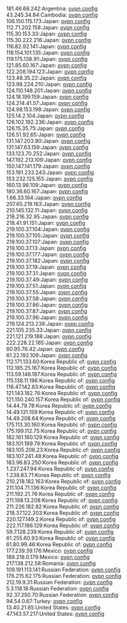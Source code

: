181.46.68.242:Argentina: [ovpn config](vpn/181_46_68_242.ovpn)  
43.245.34.84:Cambodia: [ovpn config](vpn/43_245_34_84.ovpn)  
106.150.115.173:Japan: [ovpn config](vpn/106_150_115_173.ovpn)  
112.71.202.158:Japan: [ovpn config](vpn/112_71_202_158.ovpn)  
115.30.153.33:Japan: [ovpn config](vpn/115_30_153_33.ovpn)  
115.30.222.216:Japan: [ovpn config](vpn/115_30_222_216.ovpn)  
116.82.92.141:Japan: [ovpn config](vpn/116_82_92_141.ovpn)  
118.154.101.135:Japan: [ovpn config](vpn/118_154_101_135.ovpn)  
119.175.138.91:Japan: [ovpn config](vpn/119_175_138_91.ovpn)  
121.85.60.167:Japan: [ovpn config](vpn/121_85_60_167.ovpn)  
122.208.194.123:Japan: [ovpn config](vpn/122_208_194_123.ovpn)  
123.48.35.22:Japan: [ovpn config](vpn/123_48_35_22.ovpn)  
123.98.224.210:Japan: [ovpn config](vpn/123_98_224_210.ovpn)  
124.110.148.201:Japan: [ovpn config](vpn/124_110_148_201.ovpn)  
124.18.199.159:Japan: [ovpn config](vpn/124_18_199_159.ovpn)  
124.214.41.57:Japan: [ovpn config](vpn/124_214_41_57.ovpn)  
124.98.153.198:Japan: [ovpn config](vpn/124_98_153_198.ovpn)  
125.14.2.104:Japan: [ovpn config](vpn/125_14_2_104.ovpn)  
126.102.192.236:Japan: [ovpn config](vpn/126_102_192_236.ovpn)  
126.15.35.75:Japan: [ovpn config](vpn/126_15_35_75.ovpn)  
126.51.92.65:Japan: [ovpn config](vpn/126_51_92_65.ovpn)  
131.147.203.90:Japan: [ovpn config](vpn/131_147_203_90.ovpn)  
131.147.63.159:Japan: [ovpn config](vpn/131_147_63_159.ovpn)  
133.123.70.252:Japan: [ovpn config](vpn/133_123_70_252.ovpn)  
147.192.213.109:Japan: [ovpn config](vpn/147_192_213_109.ovpn)  
150.147.141.179:Japan: [ovpn config](vpn/150_147_141_179.ovpn)  
153.191.233.243:Japan: [ovpn config](vpn/153_191_233_243.ovpn)  
153.232.125.155:Japan: [ovpn config](vpn/153_232_125_155.ovpn)  
160.13.98.109:Japan: [ovpn config](vpn/160_13_98_109.ovpn)  
180.36.60.167:Japan: [ovpn config](vpn/180_36_60_167.ovpn)  
1.66.33.164:Japan: [ovpn config](vpn/1_66_33_164.ovpn)  
207.65.219.163:Japan: [ovpn config](vpn/207_65_219_163.ovpn)  
210.145.132.11:Japan: [ovpn config](vpn/210_145_132_11.ovpn)  
218.216.32.95:Japan: [ovpn config](vpn/218_216_32_95.ovpn)  
218.41.91.151:Japan: [ovpn config](vpn/218_41_91_151.ovpn)  
219.100.37.104:Japan: [ovpn config](vpn/219_100_37_104.ovpn)  
219.100.37.105:Japan: [ovpn config](vpn/219_100_37_105.ovpn)  
219.100.37.107:Japan: [ovpn config](vpn/219_100_37_107.ovpn)  
219.100.37.13:Japan: [ovpn config](vpn/219_100_37_13.ovpn)  
219.100.37.177:Japan: [ovpn config](vpn/219_100_37_177.ovpn)  
219.100.37.182:Japan: [ovpn config](vpn/219_100_37_182.ovpn)  
219.100.37.19:Japan: [ovpn config](vpn/219_100_37_19.ovpn)  
219.100.37.31:Japan: [ovpn config](vpn/219_100_37_31.ovpn)  
219.100.37.49:Japan: [ovpn config](vpn/219_100_37_49.ovpn)  
219.100.37.51:Japan: [ovpn config](vpn/219_100_37_51.ovpn)  
219.100.37.55:Japan: [ovpn config](vpn/219_100_37_55.ovpn)  
219.100.37.58:Japan: [ovpn config](vpn/219_100_37_58.ovpn)  
219.100.37.86:Japan: [ovpn config](vpn/219_100_37_86.ovpn)  
219.100.37.87:Japan: [ovpn config](vpn/219_100_37_87.ovpn)  
219.100.37.96:Japan: [ovpn config](vpn/219_100_37_96.ovpn)  
219.124.213.238:Japan: [ovpn config](vpn/219_124_213_238.ovpn)  
221.105.235.33:Japan: [ovpn config](vpn/221_105_235_33.ovpn)  
221.121.219.188:Japan: [ovpn config](vpn/221_121_219_188.ovpn)  
222.228.22.185:Japan: [ovpn config](vpn/222_228_22_185.ovpn)  
60.95.76.42:Japan: [ovpn config](vpn/60_95_76_42.ovpn)  
61.22.192.109:Japan: [ovpn config](vpn/61_22_192_109.ovpn)  
112.171.133.60:Korea Republic of: [ovpn config](vpn/112_171_133_60.ovpn)  
112.185.25.167:Korea Republic of: [ovpn config](vpn/112_185_25_167.ovpn)  
113.59.146.187:Korea Republic of: [ovpn config](vpn/113_59_146_187.ovpn)  
115.138.11.196:Korea Republic of: [ovpn config](vpn/115_138_11_196.ovpn)  
116.47.142.83:Korea Republic of: [ovpn config](vpn/116_47_142_83.ovpn)  
121.143.182.76:Korea Republic of: [ovpn config](vpn/121_143_182_76.ovpn)  
121.150.240.157:Korea Republic of: [ovpn config](vpn/121_150_240_157.ovpn)  
14.44.79.78:Korea Republic of: [ovpn config](vpn/14_44_79_78.ovpn)  
14.49.131.159:Korea Republic of: [ovpn config](vpn/14_49_131_159.ovpn)  
14.49.208.64:Korea Republic of: [ovpn config](vpn/14_49_208_64.ovpn)  
175.113.30.160:Korea Republic of: [ovpn config](vpn/175_113_30_160.ovpn)  
175.199.112.75:Korea Republic of: [ovpn config](vpn/175_199_112_75.ovpn)  
182.161.160.129:Korea Republic of: [ovpn config](vpn/182_161_160_129.ovpn)  
183.101.189.78:Korea Republic of: [ovpn config](vpn/183_101_189_78.ovpn)  
183.105.206.23:Korea Republic of: [ovpn config](vpn/183_105_206_23.ovpn)  
183.107.241.48:Korea Republic of: [ovpn config](vpn/183_107_241_48.ovpn)  
183.96.83.250:Korea Republic of: [ovpn config](vpn/183_96_83_250.ovpn)  
1.237.247.94:Korea Republic of: [ovpn config](vpn/1_237_247_94.ovpn)  
1.238.83.71:Korea Republic of: [ovpn config](vpn/1_238_83_71.ovpn)  
210.218.182.163:Korea Republic of: [ovpn config](vpn/210_218_182_163.ovpn)  
211.104.71.136:Korea Republic of: [ovpn config](vpn/211_104_71_136.ovpn)  
211.192.21.76:Korea Republic of: [ovpn config](vpn/211_192_21_76.ovpn)  
211.198.13.208:Korea Republic of: [ovpn config](vpn/211_198_13_208.ovpn)  
211.226.182.82:Korea Republic of: [ovpn config](vpn/211_226_182_82.ovpn)  
218.37.122.203:Korea Republic of: [ovpn config](vpn/218_37_122_203.ovpn)  
220.127.149.2:Korea Republic of: [ovpn config](vpn/220_127_149_2.ovpn)  
222.117.186.129:Korea Republic of: [ovpn config](vpn/222_117_186_129.ovpn)  
59.7.128.239:Korea Republic of: [ovpn config](vpn/59_7_128_239.ovpn)  
61.255.60.93:Korea Republic of: [ovpn config](vpn/61_255_60_93.ovpn)  
61.80.99.46:Korea Republic of: [ovpn config](vpn/61_80_99_46.ovpn)  
177.239.39.176:Mexico: [ovpn config](vpn/177_239_39_176.ovpn)  
189.218.0.179:Mexico: [ovpn config](vpn/189_218_0_179.ovpn)  
217.138.212.58:Romania: [ovpn config](vpn/217_138_212_58.ovpn)  
109.191.113.141:Russian Federation: [ovpn config](vpn/109_191_113_141.ovpn)  
176.215.62.175:Russian Federation: [ovpn config](vpn/176_215_62_175.ovpn)  
212.19.9.31:Russian Federation: [ovpn config](vpn/212_19_9_31.ovpn)  
5.3.118.18:Russian Federation: [ovpn config](vpn/5_3_118_18.ovpn)  
92.37.250.70:Russian Federation: [ovpn config](vpn/92_37_250_70.ovpn)  
94.54.0.67:Turkey: [ovpn config](vpn/94_54_0_67.ovpn)  
13.40.21.85:United States: [ovpn config](vpn/13_40_21_85.ovpn)  
47.143.57.217:United States: [ovpn config](vpn/47_143_57_217.ovpn)  
